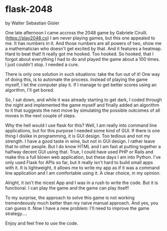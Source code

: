 # flask-2048

by Walter Sebastian Gisler

One late afternoon I came accross the 2048 game by Gabriele Cirulli. (https://play2048.co) I am never playing games, but this one appealed to me. It has numbers in it. And those numbers are all powers of two, show me a mathematician who doesn't get excited by that. And it features a heatmap. Hard to beat that! It really got me hooked. Too hooked. So hooked, that I forgot about everything I had to do and played the game about a 100 times. I just couldn't stop. I needed a cure.

There is only one solution in such situations: take the fun out of it! One way of doing this, is to automate the process. Instead of playing the game myself, I let the computer play it. If I manage to get better scores using an algorithm, I'll get bored.

So, I sat down, and while it was already starting to get dark, I coded through the night and implemented the game myself and finally added an algorithm to it that suggests the next move by simulating the possible outcomes of all moves in the next couple of steps.

Why the hell would I use flask for this? Well, I am really into command line applications, but for this purpose I needed some kind of GUI. If there is one thing I dislike in programming, it is GUI design. Too tedious and not my strength. I have a good taste in wine, but not in GUI design. I rather leave that to other people. But I do know HTML and I am fast at putting together a halfway decent GUI using that. True, I could have used PHP or Rails and make this a full blown web application, but these days I am into Python. I've only used Flask for APIs so far, but it really isn't hard to build small apps with it. It is lightweight, it allows me to write my app as if it was a command line application and I am comfortable using it. A clear choice, in my opinion.

Alright, it isn't the nicest App and I was in a rush to write the code. But it is functional. I can play the game and the game can play itself!

To my surprise, the approach to solve this game is not working tremendeously much better than my naive manual approach. And yes, you can guess it. Now I have a new problem: I'll need to improve the game strategy....

Enjoy and feel free to use the code.
